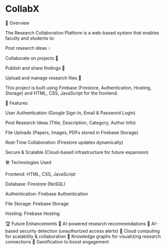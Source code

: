 # CollabX
📌 Overview

The Research Collaboration Platform is a web-based system that enables faculty and students to:

Post research ideas 💡

Collaborate on projects 👥

Publish and share findings 📜

Upload and manage research files 📂

This project is built using Firebase (Firestore, Authentication, Hosting, Storage) and HTML, CSS, JavaScript for the frontend.

🚀 Features

User Authentication (Google Sign-In, Email & Password Login)

Post Research Ideas (Title, Description, Category, Author Info)

File Uploads (Papers, Images, PDFs stored in Firebase Storage)

Real-Time Collaboration (Firestore updates dynamically)

Secure & Scalable (Cloud-based infrastructure for future expansion)

🛠️ Technologies Used

Frontend: HTML, CSS, JavaScript

Database: Firestore (NoSQL)

Authentication: Firebase Authentication

File Storage: Firebase Storage

Hosting: Firebase Hosting

🏆 Future Enhancements
🔹 AI-powered research recommendations
🔹 AI-based security detection (unauthorized access alerts)
🔹 Cloud computing for scalability & collaboration
🔹 Knowledge graphs for visualizing research connections
🔹 Gamification to boost engagement
